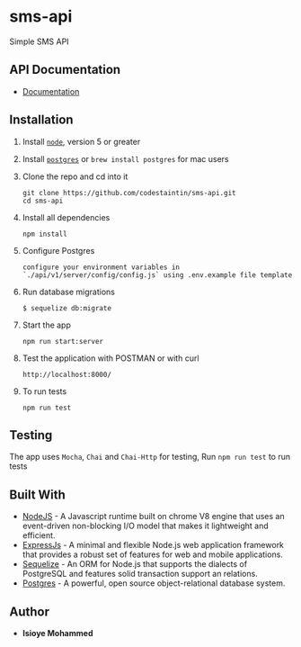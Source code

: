 # sms-api
Simple SMS API

## API Documentation
- [Documentation](https://documenter.getpostman.com/view/1969444/S11LrH85)


## Installation 
1. Install [`node`](https://nodejs.org/en/download/), version 5 or greater

2. Install [`postgres`](https://www.postgresql.org/download/) or `brew install postgres` for mac users

3. Clone the repo and cd into it

    ```
    git clone https://github.com/codestaintin/sms-api.git
    cd sms-api
    ```

4. Install all dependencies

    ```
    npm install
    ```

5. Configure Postgres

    ```
    configure your environment variables in
    `./api/v1/server/config/config.js` using .env.example file template
    ```

6.  Run database migrations

    ```
    $ sequelize db:migrate
    ```

7. Start the app

    ```
    npm run start:server
    ```

8. Test the application with POSTMAN or with curl

    ```
    http://localhost:8000/
    ```    

9. To run tests

    ```
    npm run test
    ```  

## Testing

The app uses `Mocha`, `Chai` and `Chai-Http` for testing, 
Run `npm run test` to run tests


## Built With
* [NodeJS](https://nodejs.org/en/) - A Javascript runtime built on chrome V8 engine that uses an event-driven non-blocking I/O model that makes it lightweight and efficient.
* [ExpressJs](https://expressjs.com/) - A minimal and flexible Node.js web application framework that provides a robust set of features for web and mobile applications.
* [Sequelize](http://docs.sequelizejs.com/) - An ORM for Node.js that supports the dialects of PostgreSQL and features solid transaction support an relations.
* [Postgres](https://www.postgresql.org/) - A powerful, open source object-relational database system.

## Author

* **Isioye Mohammed**
